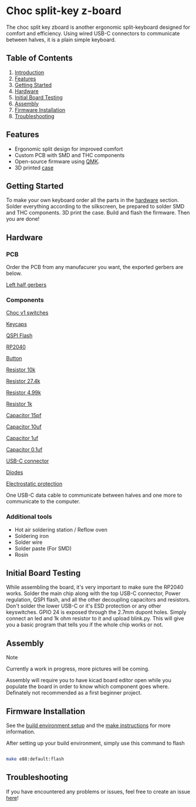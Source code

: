 # Choc split-key z-board

The choc split key zboard is another ergonomic split-keyboard designed for comfort and efficiency. Using wired USB-C connectors to communicate between halves, it is a plain simple keyboard.

## Table of Contents

1. [Introduction](#introduction)
2. [Features](#features)
3. [Getting Started](#getting-started)
4. [Hardware](#hardware)
5. [Initial Board Testing](#initial-board-testing)
6. [Assembly](#assembly)
7. [Firmware Installation](#firmware-installation)
8. [Troubleshooting](#troubleshooting)

## Features

- Ergonomic split design for improved comfort
- Custom PCB with SMD and THC components
- Open-source firmware using [QMK](https://docs.qmk.fm).
- 3D printed [case](https://www.printables.com/@ZainKergaye_241410)

## Getting Started

To make your own keyboard order all the parts in the [hardware](#hardware) section. Solder
everything according to the silkscreen, be prepared to solder SMD and THC components. 3D
print the case. Build and flash the firmware. Then you are done!

## Hardware

### PCB

Order the PCB from any manufacurer you want, the exported gerbers are below.

[Left half gerbers](./split-choc-z-board/gerbers/left-half-gerbers.zip)

### Components

[Choc v1 switches](https://www.amazon.com/dp/B0BLC9BKW8)

[Keycaps](https://www.amazon.com/dp/B0D2DCDBSW)

[QSPI Flash](https://www.digikey.com/en/products/detail/winbond-electronics/W25Q128JVSIQ-TR/5803944)

[RP2040](https://www.digikey.com/en/products/detail/raspberry-pi/SC0914-13/14306010?s=N4IgTCBcDaIE4AcwAYAsyQF0C%2BQ)

[Button](https://www.digikey.com/en/products/detail/e-switch/TL3315NF250Q/1870396)

[Resistor 10k](https://www.digikey.com/en/products/detail/bourns-inc/CR0603-FX-1002ELF/3593188)

[Resistor 27.4k](https://www.digikey.com/en/products/detail/bourns-inc/CR0603-FX-27R4ELF/3783905)

[Resistor 4.99k](https://www.digikey.com/en/products/detail/bourns-inc/CR0603-FX-4991ELF/2345092)

[Resistor 1k](https://www.digikey.com/en/products/detail/bourns-inc/CR0603-JW-102ELF/3741004)

[Capacitor 15pf](https://www.digikey.com/en/products/detail/murata-electronics/GCM1555C1H150JA16D/4903554)

[Capacitor 10uf](https://www.digikey.com/en/products/detail/samsung-electro-mechanics/CL05A106MQ5NUNC/3887109)

[Capacitor 1uf](https://www.digikey.com/en/products/detail/taiyo-yuden/JMK105BJ105KV-F/930583)

[Capacitor 0.1uf](https://www.digikey.com/en/products/detail/samsung-electro-mechanics/CL05B104KP5NNNC/3886660)

[USB-C connector](https://www.digikey.com/en/products/detail/gct/USB4105-GF-A/11198441)

[Diodes](https://www.digikey.com/en/products/detail/mcc-micro-commercial-components/1N4148W-TP/717196)

[Electrostatic protection](https://www.digikey.com/en/products/detail/umw/usblc6-2sc6/16705896)

One USB-C data cable to communicate between halves and one more to communicate to the computer.

### Additional tools

- Hot air soldering station / Reflow oven
- Soldering iron
- Solder wire
- Solder paste (For SMD)
- Rosin

## Initial Board Testing

While assembling the board, it's very important to make sure the RP2040 works.
Solder the main chip along with the top USB-C connector, Power regulation, QSPI flash,
and all the other decoupling capacitors and resistors. Don't solder the lower USB-C or
it's ESD protection or any other keyswitches. GPIO 24 is exposed through the 2.7mm dupont holes.
Simply connect an led and 1k ohm resistor to it and upload blink.py. This will give you a basic
program that tells you if the whole chip works or not.

## Assembly

> [!NOTE]
> Currently a work in progress, more pictures will be coming.

Assembly will require you to have kicad board editor open while you populate the board
in order to know which component goes where. Definately not recommended as a first beginner project.

## Firmware Installation

See the [build environment setup](https://docs.qmk.fm/#/getting_started_build_tools) and the [make instructions](https://docs.qmk.fm/#/getting_started_make_guide) for more information.

After setting up your build environment, simply use this command to flash

```bash

make e88:default:flash


```

## Troubleshooting

If you have encountered any problems or issues, feel free to create an issue [here](https://github.com/ZainKergaye/split-choc-z-board/issues)!
